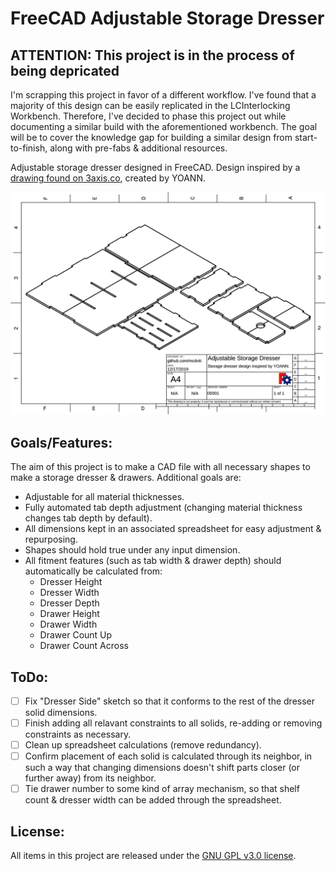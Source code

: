 # FreeCAD Adjustable Storage Dresser

## ATTENTION: This project is in the process of being depricated

I'm scrapping this project in favor of a different workflow. I've found that
a majority of this design can be easily replicated in the LCInterlocking Workbench.
Therefore, I've decided to phase this project out while documenting a similar
build with the aforementioned workbench. The goal will be to cover the knowledge
gap for building a similar design from start-to-finish, along with pre-fabs &
additional resources.


Adjustable storage dresser designed in FreeCAD. Design inspired by a [drawing found on
3axis.co](https://3axis.co/small-dresser-storage-mdf-4mm-8mmdxf-file/d1ledz7m/), created by YOANN.

![Example drawing](Storage_Dresser_Drawing.svg)

## Goals/Features:

The aim of this project is to make a CAD file with all necessary shapes to make
a storage dresser & drawers. Additional goals are:

- Adjustable for all material thicknesses.
- Fully automated tab depth adjustment (changing material thickness changes tab
  depth by default).
- All dimensions kept in an associated spreadsheet for easy adjustment & repurposing.
- Shapes should hold true under any input dimension.
- All fitment features (such as tab width & drawer depth) should automatically
  be calculated from:
  - Dresser Height
  - Dresser Width
  - Dresser Depth
  - Drawer Height
  - Drawer Width
  - Drawer Count Up
  - Drawer Count Across 

## ToDo:

- [ ] Fix "Dresser Side" sketch so that it conforms to the rest of the dresser
      solid dimensions.
- [ ] Finish adding all relavant constraints to all solids, re-adding or
      removing constraints as necessary.
- [ ] Clean up spreadsheet calculations (remove redundancy).
- [ ] Confirm placement of each solid is calculated through its neighbor, in such a way that
      changing dimensions doesn't shift parts closer (or further away) from its neighbor.
- [ ] Tie drawer number to some kind of array mechanism, so that shelf count
      & dresser width can be added through the spreadsheet.

## License:

All items in this project are released under the [GNU GPL v3.0 license](https://www.gnu.org/licenses/gpl-3.0.en.html).
